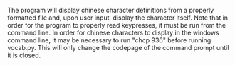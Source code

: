 The program will display chinese character definitions from a 
properly formatted file and, upon user input, display the character
itself. Note that in order for the program to properly read 
keypresses, it must be run from the command line. In order for 
chinese characters to display in the windows command line, it may 
be necessary to run "chcp 936" before running vocab.py. This will 
only change the codepage of the command prompt until it is closed.
